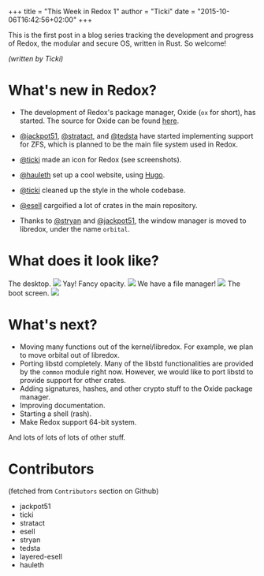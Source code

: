 +++
title = "This Week in Redox 1"
author = "Ticki"
date = "2015-10-06T16:42:56+02:00"
+++

This is the first post in a blog series tracking the development and progress of Redox, the modular and secure OS, written in Rust. So welcome!

*(written by Ticki)*

# What's new in Redox?

- The development of Redox's package manager, Oxide (`ox` for short), has started. The source for Oxide can be found [here](https://github.com/redox-os/oxide).
- [@jackpot51](https://github.com/jackpot51), [@stratact](https://github.com/stratact), and [@tedsta](https://github.com/tedsta) have started implementing support for ZFS, which is planned to be the main file system used in Redox.
- [@ticki](https://github.com/ticki) made an icon for Redox (see screenshots).
- [@hauleth](https://github.com/hauleth) set up a cool website, using [Hugo](http://gohugo.io).
- [@ticki](https://github.com/ticki) cleaned up the style in the whole codebase.
- [@esell](https://github.com/esell) cargoified a lot of crates in the main repository.

- Thanks to [@stryan](https://github.com/stryan) and [@jackpot51](https://github.com/jackpot51), the window manager is moved to libredox, under the name `orbital`.

# What does it look like?

The desktop.
<img class="img-responsive" src="https://github.com/redox-os/assets/raw/master/screenshots/Desktop.png"/>
Yay! Fancy opacity.
<img class="img-responsive" src="https://github.com/redox-os/assets/raw/master/screenshots/Fancy_opacity.png"/>
We have a file manager!
<img class="img-responsive" src="https://github.com/redox-os/assets/raw/master/screenshots/File_manager.png"/>
The boot screen.
<img class="img-responsive" src="https://github.com/redox-os/assets/raw/master/screenshots/Boot.png"/>

# What's next?

- Moving many functions out of the kernel/libredox. For example, we plan to move orbital out of libredox.
- Porting libstd completely. Many of the libstd functionalities are provided by the `common` module right now. However, we would like to port libstd to provide support for other crates.
- Adding signatures, hashes, and other crypto stuff to the Oxide package manager.
- Improving documentation.
- Starting a shell (rash).
- Make Redox support 64-bit system.

And lots of lots of lots of other stuff.

# Contributors

(fetched from `Contributors` section on Github)

- jackpot51
- ticki
- stratact
- esell
- stryan
- tedsta
- layered-esell
- hauleth
